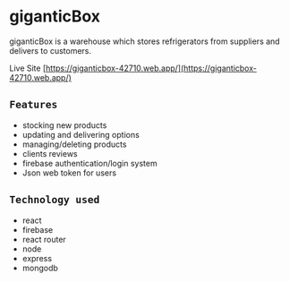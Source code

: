 # giganticBox
giganticBox is a warehouse which stores refrigerators from suppliers and delivers to customers.

Live Site [https://giganticbox-42710.web.app/](https://giganticbox-42710.web.app/)

## `Features`
* stocking new products
* updating and delivering options
* managing/deleting products
* clients reviews
* firebase authentication/login system
* Json web token for users

## `Technology used`
* react
* firebase
* react router
* node
* express
* mongodb